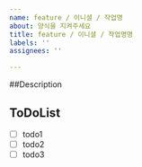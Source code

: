 ```yaml
---
name: feature / 이니셜 / 작업명
about: 양식을 지켜주세요
title: feature / 이니셜 / 작업명명
labels: ''
assignees: ''

---
```


##Description
> 

## ToDoList
- [ ] todo1
- [ ] todo2
- [ ] todo3
